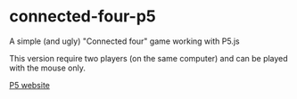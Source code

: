 # connected-four-p5
A simple (and ugly) "Connected four" game working with P5.js

This version require two players (on the same computer) and can be played with the mouse only.

[P5 website](https://p5js.org/)